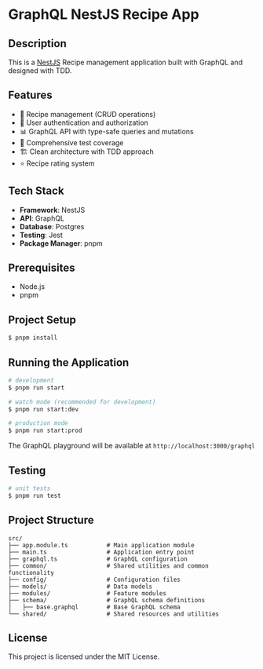# GraphQL NestJS Recipe App

## Description

This is a [NestJS](https://github.com/nestjs/nest) Recipe management application built with GraphQL and designed with TDD.

## Features

- 🍳 Recipe management (CRUD operations)
- 🔐 User authentication and authorization
- 📊 GraphQL API with type-safe queries and mutations
- 🧪 Comprehensive test coverage
- 🏗️ Clean architecture with TDD approach
- ⭐ Recipe rating system

## Tech Stack

- **Framework**: NestJS
- **API**: GraphQL
- **Database**: Postgres
- **Testing**: Jest
- **Package Manager**: pnpm

## Prerequisites

- Node.js
- pnpm

## Project Setup

```bash
$ pnpm install
```

## Running the Application

```bash
# development
$ pnpm run start

# watch mode (recommended for development)
$ pnpm run start:dev

# production mode
$ pnpm run start:prod
```

The GraphQL playground will be available at `http://localhost:3000/graphql`

## Testing

```bash
# unit tests
$ pnpm run test
```

## Project Structure

```
src/
├── app.module.ts           # Main application module
├── main.ts                 # Application entry point
├── graphql.ts              # GraphQL configuration
├── common/                 # Shared utilities and common functionality
├── config/                 # Configuration files
├── models/                 # Data models
├── modules/                # Feature modules
├── schema/                 # GraphQL schema definitions
│   ├── base.graphql        # Base GraphQL schema
└── shared/                 # Shared resources and utilities
```

## License

This project is licensed under the MIT License.